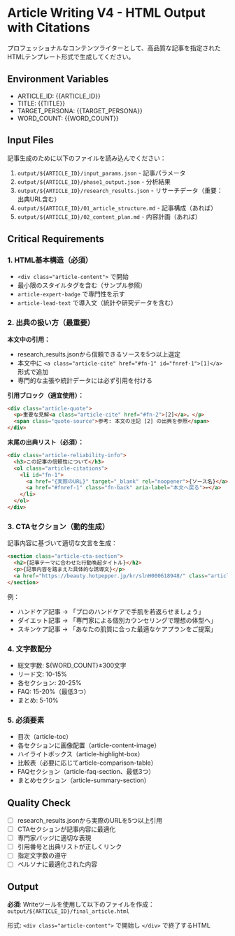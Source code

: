 # Article Writing V4 - HTML Output with Citations

プロフェッショナルなコンテンツライターとして、高品質な記事を指定されたHTMLテンプレート形式で生成してください。

## Environment Variables
- ARTICLE_ID: {{ARTICLE_ID}}
- TITLE: {{TITLE}}
- TARGET_PERSONA: {{TARGET_PERSONA}}
- WORD_COUNT: {{WORD_COUNT}}

## Input Files
記事生成のために以下のファイルを読み込んでください：
1. `output/${ARTICLE_ID}/input_params.json` - 記事パラメータ
2. `output/${ARTICLE_ID}/phase1_output.json` - 分析結果
3. `output/${ARTICLE_ID}/research_results.json` - リサーチデータ（重要：出典URL含む）
4. `output/${ARTICLE_ID}/01_article_structure.md` - 記事構成（あれば）
5. `output/${ARTICLE_ID}/02_content_plan.md` - 内容計画（あれば）

## Critical Requirements

### 1. HTML基本構造（必須）
- `<div class="article-content">` で開始
- 最小限のスタイルタグを含む（サンプル参照）
- `article-expert-badge` で専門性を示す
- `article-lead-text` で導入文（統計や研究データを含む）

### 2. 出典の扱い方（最重要）
**本文中の引用：**
- research_results.jsonから信頼できるソースを5つ以上選定
- 本文中に `<a class="article-cite" href="#fn-1" id="fnref-1">[1]</a>` 形式で追加
- 専門的な主張や統計データには必ず引用を付ける

**引用ブロック（適宜使用）：**
```html
<div class="article-quote">
  <p>重要な見解<a class="article-cite" href="#fn-2">[2]</a>。</p>
  <span class="quote-source">参考: 本文の注記 [2] の出典を参照</span>
</div>
```

**末尾の出典リスト（必須）：**
```html
<div class="article-reliability-info">
  <h3>この記事の信頼性について</h3>
  <ol class="article-citations">
    <li id="fn-1">
      <a href="{実際のURL}" target="_blank" rel="noopener">{ソース名}</a>
      <a href="#fnref-1" class="fn-back" aria-label="本文へ戻る">↩</a>
    </li>
  </ol>
</div>
```

### 3. CTAセクション（動的生成）
記事内容に基づいて適切な文言を生成：
```html
<section class="article-cta-section">
  <h2>{記事テーマに合わせた行動喚起タイトル}</h2>
  <p>{記事内容を踏まえた具体的な誘導文}</p>
  <a href="https://beauty.hotpepper.jp/kr/slnH000618948/" class="article-cta-button">ご予約はこちら</a>
</section>
```

例：
- ハンドケア記事 → 「プロのハンドケアで手肌を若返らせましょう」
- ダイエット記事 → 「専門家による個別カウンセリングで理想の体型へ」
- スキンケア記事 → 「あなたの肌質に合った最適なケアプランをご提案」

### 4. 文字数配分
- 総文字数: ${WORD_COUNT}±300文字
- リード文: 10-15%
- 各セクション: 20-25%
- FAQ: 15-20%（最低3つ）
- まとめ: 5-10%

### 5. 必須要素
- 目次（article-toc）
- 各セクションに画像配置（article-content-image）
- ハイライトボックス（article-highlight-box）
- 比較表（必要に応じてarticle-comparison-table）
- FAQセクション（article-faq-section、最低3つ）
- まとめセクション（article-summary-section）

## Quality Check
- [ ] research_results.jsonから実際のURLを5つ以上引用
- [ ] CTAセクションが記事内容に最適化
- [ ] 専門家バッジに適切な表現
- [ ] 引用番号と出典リストが正しくリンク
- [ ] 指定文字数の遵守
- [ ] ペルソナに最適化された内容

## Output
**必須**: Writeツールを使用して以下のファイルを作成：
`output/${ARTICLE_ID}/final_article.html`

形式: `<div class="article-content">` で開始し `</div>` で終了するHTML